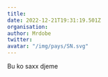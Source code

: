 ```yaml
---
title: 
date: 2022-12-21T19:31:19.501Z
organisation: 
author: Mrdobe
twitter: 
avatar: "/img/pays/SN.svg"
---
```


Bu ko saxx djeme
